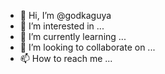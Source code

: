 - 👋 Hi, I’m @godkaguya
- 👀 I’m interested in ...
- 🌱 I’m currently learning ...
- 💞️ I’m looking to collaborate on ...
- 📫 How to reach me ...

<!---
godkaguya/godkaguya is a ✨ special ✨ repository because its `README.md` (this file) appears on your GitHub profile.
You can click the Preview link to take a look at your changes.
--->
